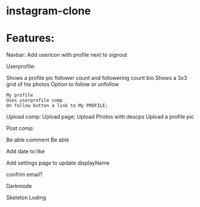 # instagram-clone

# Features:

Navbar:
Add usericon with profile next to signout

Userprofile:

Shows a profile pic follower count and followering count bio
Shows a 3x3 grid of his photos
Option to follow or unfollow

    My profile
    Uses userprofile comp
    On follow button a link to My PROFILE;

Upload comp:
Upload page;
Upload Photos with descps
Upload a profile pic

Post comp:

Be able comment
Be able

Add date to like

Add settings page to update displayName

confrim email?

Darkmode

Skeleton Loding
